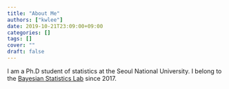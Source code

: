 ```yaml
---
title: "About Me"
authors: ["kwlee"]
date: 2019-10-21T23:09:00+09:00
categories: []
tags: []
cover: ""
draft: false 
---
```


I am a Ph.D student of statistics at the Seoul National University. I belong to the [Bayesian Statistics Lab](https://snubayes.wordpress.com) since 2017. 